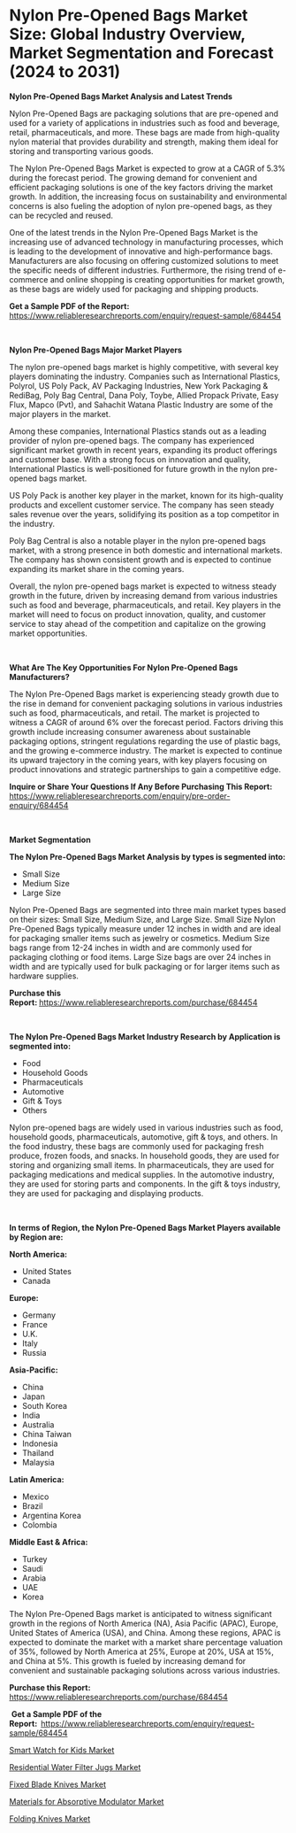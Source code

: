 <p><h1>Nylon Pre-Opened Bags Market Size: Global Industry Overview, Market Segmentation and Forecast (2024 to 2031)</h1></p><p><strong>Nylon Pre-Opened Bags Market Analysis and Latest Trends</strong></p>
<p><p>Nylon Pre-Opened Bags are packaging solutions that are pre-opened and used for a variety of applications in industries such as food and beverage, retail, pharmaceuticals, and more. These bags are made from high-quality nylon material that provides durability and strength, making them ideal for storing and transporting various goods.</p><p>The Nylon Pre-Opened Bags Market is expected to grow at a CAGR of 5.3% during the forecast period. The growing demand for convenient and efficient packaging solutions is one of the key factors driving the market growth. In addition, the increasing focus on sustainability and environmental concerns is also fueling the adoption of nylon pre-opened bags, as they can be recycled and reused.</p><p>One of the latest trends in the Nylon Pre-Opened Bags Market is the increasing use of advanced technology in manufacturing processes, which is leading to the development of innovative and high-performance bags. Manufacturers are also focusing on offering customized solutions to meet the specific needs of different industries. Furthermore, the rising trend of e-commerce and online shopping is creating opportunities for market growth, as these bags are widely used for packaging and shipping products.</p></p>
<p><strong>Get a Sample PDF of the Report:&nbsp;</strong> <a href="https://www.reliableresearchreports.com/enquiry/request-sample/684454">https://www.reliableresearchreports.com/enquiry/request-sample/684454</a></p>
<p>&nbsp;</p>
<p><strong>Nylon Pre-Opened Bags Major Market Players</strong></p>
<p><p>The nylon pre-opened bags market is highly competitive, with several key players dominating the industry. Companies such as International Plastics, Polyrol, US Poly Pack, AV Packaging Industries, New York Packaging & RediBag, Poly Bag Central, Dana Poly, Toybe, Allied Propack Private, Easy Flux, Mapco (Pvt), and Sahachit Watana Plastic Industry are some of the major players in the market.</p><p>Among these companies, International Plastics stands out as a leading provider of nylon pre-opened bags. The company has experienced significant market growth in recent years, expanding its product offerings and customer base. With a strong focus on innovation and quality, International Plastics is well-positioned for future growth in the nylon pre-opened bags market.</p><p>US Poly Pack is another key player in the market, known for its high-quality products and excellent customer service. The company has seen steady sales revenue over the years, solidifying its position as a top competitor in the industry.</p><p>Poly Bag Central is also a notable player in the nylon pre-opened bags market, with a strong presence in both domestic and international markets. The company has shown consistent growth and is expected to continue expanding its market share in the coming years.</p><p>Overall, the nylon pre-opened bags market is expected to witness steady growth in the future, driven by increasing demand from various industries such as food and beverage, pharmaceuticals, and retail. Key players in the market will need to focus on product innovation, quality, and customer service to stay ahead of the competition and capitalize on the growing market opportunities.</p></p>
<p>&nbsp;</p>
<p><strong>What Are The Key Opportunities For Nylon Pre-Opened Bags Manufacturers?</strong></p>
<p><p>The Nylon Pre-Opened Bags market is experiencing steady growth due to the rise in demand for convenient packaging solutions in various industries such as food, pharmaceuticals, and retail. The market is projected to witness a CAGR of around 6% over the forecast period. Factors driving this growth include increasing consumer awareness about sustainable packaging options, stringent regulations regarding the use of plastic bags, and the growing e-commerce industry. The market is expected to continue its upward trajectory in the coming years, with key players focusing on product innovations and strategic partnerships to gain a competitive edge.</p></p>
<p><strong>Inquire or Share Your Questions If Any Before Purchasing This Report:</strong> <a href="https://www.reliableresearchreports.com/enquiry/pre-order-enquiry/684454">https://www.reliableresearchreports.com/enquiry/pre-order-enquiry/684454</a></p>
<p>&nbsp;</p>
<p><strong>Market Segmentation</strong></p>
<p><strong>The Nylon Pre-Opened Bags Market Analysis by types is segmented into:</strong></p>
<p><ul><li>Small Size</li><li>Medium Size</li><li>Large Size</li></ul></p>
<p><p>Nylon Pre-Opened Bags are segmented into three main market types based on their sizes: Small Size, Medium Size, and Large Size. Small Size Nylon Pre-Opened Bags typically measure under 12 inches in width and are ideal for packaging smaller items such as jewelry or cosmetics. Medium Size bags range from 12-24 inches in width and are commonly used for packaging clothing or food items. Large Size bags are over 24 inches in width and are typically used for bulk packaging or for larger items such as hardware supplies.</p></p>
<p><strong>Purchase this Report:&nbsp;</strong><a href="https://www.reliableresearchreports.com/purchase/684454">https://www.reliableresearchreports.com/purchase/684454</a></p>
<p>&nbsp;</p>
<p><strong>The Nylon Pre-Opened Bags Market Industry Research by Application is segmented into:</strong></p>
<p><ul><li>Food</li><li>Household Goods</li><li>Pharmaceuticals</li><li>Automotive</li><li>Gift & Toys</li><li>Others</li></ul></p>
<p><p>Nylon pre-opened bags are widely used in various industries such as food, household goods, pharmaceuticals, automotive, gift & toys, and others. In the food industry, these bags are commonly used for packaging fresh produce, frozen foods, and snacks. In household goods, they are used for storing and organizing small items. In pharmaceuticals, they are used for packaging medications and medical supplies. In the automotive industry, they are used for storing parts and components. In the gift & toys industry, they are used for packaging and displaying products.</p></p>
<p>&nbsp;</p>
<p><strong>In terms of Region, the Nylon Pre-Opened Bags Market Players available by Region are:</strong></p>
<p>
    <p> <strong> North America: </strong>
        <ul>
            <li>United States</li>
            <li>Canada</li>
        </ul>
        </p> 
    <p> <strong> Europe: </strong>
        <ul>
            <li>Germany</li>
            <li>France</li>
            <li>U.K.</li>
            <li>Italy</li>
            <li>Russia</li>
        </ul>
        </p> 
    <p> <strong> Asia-Pacific: </strong>
        <ul>
            <li>China</li>
            <li>Japan</li>
            <li>South Korea</li>
            <li>India</li>
            <li>Australia</li>
            <li>China Taiwan</li>
            <li>Indonesia</li>
            <li>Thailand</li>
            <li>Malaysia</li>
        </ul>
        </p> 
    <p> <strong> Latin America: </strong>
        <ul>
            <li>Mexico</li>
            <li>Brazil</li>
            <li>Argentina Korea</li>
            <li>Colombia</li>
        </ul>
        </p> 
    <p> <strong> Middle East & Africa: </strong>
        <ul>
            <li>Turkey</li>
            <li>Saudi</li>
            <li>Arabia</li>
            <li>UAE</li>
            <li>Korea</li>
        </ul>
    </p>
    </p>
<p><p>The Nylon Pre-Opened Bags market is anticipated to witness significant growth in the regions of North America (NA), Asia Pacific (APAC), Europe, United States of America (USA), and China. Among these regions, APAC is expected to dominate the market with a market share percentage valuation of 35%, followed by North America at 25%, Europe at 20%, USA at 15%, and China at 5%. This growth is fueled by increasing demand for convenient and sustainable packaging solutions across various industries.</p></p>
<p><strong>Purchase this Report: </strong><a href="https://www.reliableresearchreports.com/purchase/684454">https://www.reliableresearchreports.com/purchase/684454</a></p>
<p>&nbsp;<strong>Get a Sample PDF of the Report:&nbsp;&nbsp;</strong><a href="https://www.reliableresearchreports.com/enquiry/request-sample/684454">https://www.reliableresearchreports.com/enquiry/request-sample/684454</a></p>
<p><strong></strong></p>
<p><p><a href="https://shimmer-gardenia-37a.notion.site/Smart-Watch-for-Kids-Market-Size-Evaluating-its-Market-Trends-Growth-and-Projections-2024-2031-397458bc687e473d8ea3eb536eb0269d">Smart Watch for Kids Market</a></p><p><a href="https://meowing-lemming-dd3.notion.site/Global-Residential-Water-Filter-Jugs-Market-Size-and-Market-Trends-Insights-and-Projections-from-20-b5729b72beab4cf2bc5106636aa15184">Residential Water Filter Jugs Market</a></p><p><a href="https://view.publitas.com/reportprime-1/fixed-blade-knives-market-offer-valuable-insights-into-market-size-market-share-market-trends-and-projections-spanning-from-2024-to-2031/">Fixed Blade Knives Market</a></p><p><a href="https://cute-banjo-8ca.notion.site/Global-Materials-for-Absorptive-Modulator-Market-Size-and-Market-Trends-Insights-and-Projections-fr-6d45aabe396a4b87bc9deb8aa93d4fb6">Materials for Absorptive Modulator Market</a></p><p><a href="https://view.publitas.com/reportprime-1/folding-knives-market-size-growth-outlook-from-2024-to-2031-projecting-at-markets-trends-analysis-by-application-regional-outlook-and-revenue/">Folding Knives Market</a></p></p>